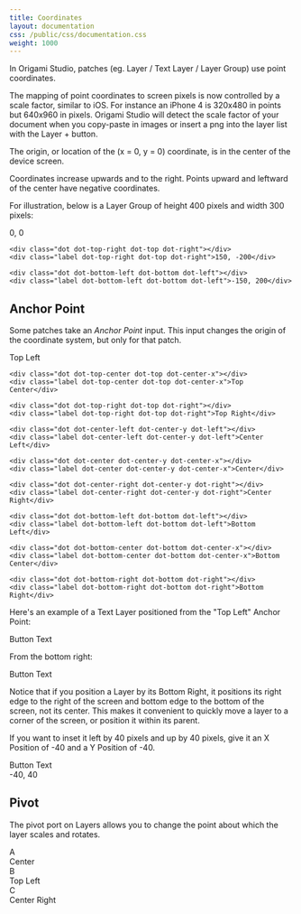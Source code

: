 ```yaml
---
title: Coordinates
layout: documentation
css: /public/css/documentation.css
weight: 1000
---
```


In Origami Studio, patches (eg. Layer / Text Layer / Layer Group) use point coordinates.

<p class="studio-updated">The mapping of point coordinates to screen pixels is now controlled by a scale factor, similar to iOS. For instance an iPhone 4 is 320x480 in points but 640x960 in pixels. Origami Studio will detect the scale factor of your document when you copy-paste in images or insert a png into the layer list with the Layer + button.</p>

The origin, or location of the (x = 0, y = 0) coordinate, is in the center of the device screen.

<p class="studio-updated">Coordinates increase upwards and to the right. Points upward and leftward of the center have negative coordinates.</p>

For illustration, below is a Layer Group of height 400 pixels and width 300 pixels:

<div class="coord-example">
	<div class="dot dot-center dot-center-y dot-center-x"></div>
	<div class="label dot-center dot-center-y dot-center-x">0, 0</div>

	<div class="dot dot-top-right dot-top dot-right"></div>
	<div class="label dot-top-right dot-top dot-right">150, -200</div>

	<div class="dot dot-bottom-left dot-bottom dot-left"></div>
	<div class="label dot-bottom-left dot-bottom dot-left">-150, 200</div>

</div>

## Anchor Point

Some patches take an _Anchor Point_ input. This input changes the origin of the coordinate system, but only for that patch.

<div class="coord-example">
	<div class="dot dot-top-left dot-top dot-left"></div>
	<div class="label dot-top-left dot-top dot-left">Top Left</div>

	<div class="dot dot-top-center dot-top dot-center-x"></div>
	<div class="label dot-top-center dot-top dot-center-x">Top Center</div>

	<div class="dot dot-top-right dot-top dot-right"></div>
	<div class="label dot-top-right dot-top dot-right">Top Right</div>

	<div class="dot dot-center-left dot-center-y dot-left"></div>
	<div class="label dot-center-left dot-center-y dot-left">Center Left</div>

	<div class="dot dot-center dot-center-y dot-center-x"></div>
	<div class="label dot-center dot-center-y dot-center-x">Center</div>

	<div class="dot dot-center-right dot-center-y dot-right"></div>
	<div class="label dot-center-right dot-center-y dot-right">Center Right</div>

	<div class="dot dot-bottom-left dot-bottom dot-left"></div>
	<div class="label dot-bottom-left dot-bottom dot-left">Bottom Left</div>

	<div class="dot dot-bottom-center dot-bottom dot-center-x"></div>
	<div class="label dot-bottom-center dot-bottom dot-center-x">Bottom Center</div>

	<div class="dot dot-bottom-right dot-bottom dot-right"></div>
	<div class="label dot-bottom-right dot-bottom dot-right">Bottom Right</div>
</div>

Here's an example of a Text Layer positioned from the "Top Left" Anchor Point:

<div class="coord-example">
	<div class="dot dot-top-left dot-top dot-left"></div>
	<div class="box dot-top-left dot-top dot-left">Button Text</div>
</div>

From the bottom right:

<div class="coord-example">
	<div class="dot dot-bottom-right dot-bottom dot-right"></div>
	<div class="box dot-bottom-right dot-bottom dot-right">Button Text</div>
</div>

Notice that if you position a Layer by its Bottom Right, it positions its right edge to the right of the screen and bottom edge to the bottom of the screen, not its center. This makes it convenient to quickly move a layer to a corner of the screen, or position it within its parent.

If you want to inset it left by 40 pixels and up by 40 pixels, give it an X Position of -40 and a Y Position of -40.

<div class="coord-example">
	<div class="dot dot-bottom-right dot-bottom dot-right"></div>
	<div class="box inset-40 dot-bottom-right dot-bottom dot-right">Button Text</div>
	<div class="label dot-bottom-right dot-bottom dot-right">-40, 40</div>
</div>

<h2 class="studio">Pivot</h2>

The pivot port on Layers allows you to change the point about which the layer scales and rotates.

<div class="pivot-example-box hbox">
	<div class="pivot-example pivot-center boxFlex">
		<div class='item'>A</div>
		<div class='label'>Center</div>
	</div>
	<div class="pivot-example pivot-top-left boxFlex">
		<div class='item'>B</div>
		<div class='label'>Top Left</div>
	</div>
	<div class="pivot-example pivot-center-right boxFlex">
		<div class='item'>C</div>
		<div class='label'>Center Right</div>
	</div>
</div>
